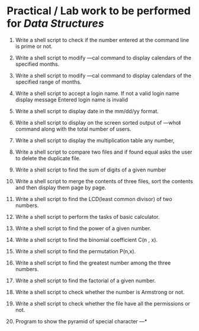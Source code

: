 # Practical / Lab work to be performed for <b><i>Data Structures </i></b>

1. Write a shell script to check if the number entered at the command line is prime or 
not.

2. Write a shell script to modify ―cal command to display calendars of the specified 
months.

3. Write a shell script to modify ―cal command to display calendars of the specified 
range of months.

4. Write a shell script to accept a login name. If not a valid login name display message 
 Entered login name is invalid

5. Write a shell script to display date in the mm/dd/yy format.

6. Write a shell script to display on the screen sorted output of ―whoǁ command along with the total number of users.

7. Write a shell script to display the multiplication table any number,
8. Write a shell script to compare two files and if found equal asks the user to delete the duplicate file.
9. Write a shell script to find the sum of digits of a given number
10. Write a shell script to merge the contents of three files, sort the contents and then display them page by page.
11. Write a shell script to find the LCD(least common divisor) of two numbers.
12. Write a shell script to perform the tasks of basic calculator.
13. Write a shell script to find the power of a given number.
14. Write a shell script to find the binomial coefficient C(n , x).
15. Write a shell script to find the permutation P(n,x).
16. Write a shell script to find the greatest number among the three numbers.
17. Write a shell script to find the factorial of a given number.
18. Write a shell script to check whether the number is Armstrong or not.
19. Write a shell script to check whether the file have all the permissions or not. 
20. Program to show the pyramid of special character ―*